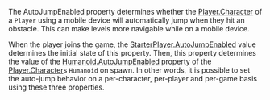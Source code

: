 The AutoJumpEnabled property determines whether the [Player.Character](https://developer.roblox.com/api-reference/property/Player/Character) of a `Player` using a mobile device will automatically jump when they hit an obstacle. This can make levels more navigable while on a mobile device.

When the player joins the game, the [StarterPlayer.AutoJumpEnabled](https://developer.roblox.com/api-reference/property/StarterPlayer/AutoJumpEnabled) value determines the initial state of this property. Then, this property determines the value of the [Humanoid.AutoJumpEnabled](https://developer.roblox.com/api-reference/property/Humanoid/AutoJumpEnabled) property of the [Player.Character](https://developer.roblox.com/api-reference/property/Player/Character)s `Humanoid` on spawn. In other words, it is possible to set the auto-jump behavior on a per-character, per-player and per-game basis using these three properties.
